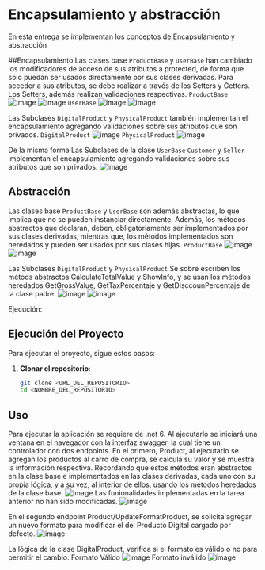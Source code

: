 # Encapsulamiento y abstracción
En esta entrega se implementan los conceptos de Encapsulamiento y abstracción

##Encapsulamiento
Las clases base `ProductBase` y `UserBase` han cambiado los modificadores de acceso de sus atributos a protected, de forma que solo puedan ser usados directamente por sus clases derivadas.
Para acceder a sus atributos, se debe realizar a través de los Setters y Getters. Los Setters, además realizan validaciones respectivas.
`ProductBase`
![image](https://github.com/user-attachments/assets/cb027cea-87a4-4a95-a164-3844bab787a8)
![image](https://github.com/user-attachments/assets/4c2861fa-54aa-4c46-9618-6636fdb4285e)
 `UserBase`
![image](https://github.com/user-attachments/assets/89458b83-7bcf-4854-b6aa-f7e6daaf7a21)
![image](https://github.com/user-attachments/assets/1e8c1faf-b070-4669-b95f-f707389ec935)

Las Subclases `DigitalProduct` y `PhysicalProduct` también implementan el encapsulamiento agregando validaciones sobre sus atributos que son privados.
`DigitalProduct`
![image](https://github.com/user-attachments/assets/6bc0105b-5942-457f-8c5a-f5368dec8366)
`PhysicalProduct`
![image](https://github.com/user-attachments/assets/b500f1cc-c85e-4c24-b123-2e4ba7f93b1d)

De la misma forma Las Subclases de la clase `UserBase` `Customer` y `Seller` implementan el encapsulamiento agregando validaciones sobre sus atributos que son privados.
![image](https://github.com/user-attachments/assets/fab93a55-ee5e-4d90-9e22-1be627c723c3)

## Abstracción
Las clases base `ProductBase` y `UserBase` son además abstractas, lo que implica que no se pueden instanciar directamente. Además, los métodos abstractos que declaran, deben, obligatoriamente ser implementados por sus clases derivadas, 
mientras que, los métodos implementados son heredados y pueden ser usados por sus clases hijas.
`ProductBase`
![image](https://github.com/user-attachments/assets/1cb2fab1-c8fc-4895-92e8-2e9045ccc594)
![image](https://github.com/user-attachments/assets/4743aa06-1123-4cfb-86ad-8c9f5a0957a3)

Las Subclases `DigitalProduct` y `PhysicalProduct`
Se sobre escriben los métods abstractos CalculateTotalValue y ShowInfo, y se usan los métodos heredados GetGrossValue, GetTaxPercentaje y GetDisccounPercentaje de la clase padre.
![image](https://github.com/user-attachments/assets/9e121428-8db7-4e9b-8dc5-075e0cc06117)
![image](https://github.com/user-attachments/assets/4c55d512-fb19-4b1f-b6cb-c75d28cda32a)


Ejecución:


## Ejecución del Proyecto

Para ejecutar el proyecto, sigue estos pasos:

1. **Clonar el repositorio**:
    ```sh
    git clone <URL_DEL_REPOSITORIO>
    cd <NOMBRE_DEL_REPOSITORIO>
    ```


## Uso

Para ejecutar la aplicación se requiere de .net 6.
Al ajecutarlo se iniciará una ventana en el navegador con la interfaz swagger, la cual tiene un controlador con dos endpoints.
En el primero, Product, al ejecutarlo se agregan los productos al carro de compra, se calcula su valor y se muestra la información respectiva. 
Recordando que estos métodos eran abstractos en la clase base e implementados en las clases derivadas, cada uno con su propia lógica, y a su vez, al interior de ellos, usando los métodos heredados de la clase base.
![image](https://github.com/user-attachments/assets/2534076d-099d-4b01-a5f9-79329766489d)
Las funionalidades implementadas en la tarea anterior no han sido modificadas.
![image](https://github.com/user-attachments/assets/734dbe49-0ec0-4f6a-a720-2f6b01ceb187)

En el segundo endpoint Product/UpdateFormatProduct, se solicita agregar un nuevo formato para modificar el del Producto Digital cargado por defecto.
![image](https://github.com/user-attachments/assets/02177d8d-fc89-4dc6-8c76-2b7b221502ea)

La lógica de la clase DigitalProduct, verifica si el formato es válido o no para permitir el cambio:
Formato Válido
![image](https://github.com/user-attachments/assets/a2f61642-c3df-4a51-acfa-9b4193bf1f04)
Formato inválido
![image](https://github.com/user-attachments/assets/e4c0740c-7d25-432b-a686-d56d24ea0ade)






